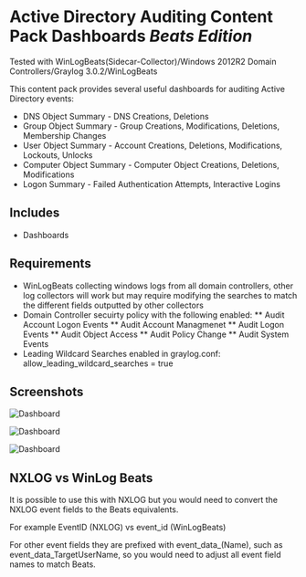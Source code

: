 # Active Directory Auditing Content Pack Dashboards *Beats Edition*

Tested with WinLogBeats(Sidecar-Collector)/Windows 2012R2 Domain Controllers/Graylog 3.0.2/WinLogBeats

This content pack provides several useful dashboards for auditing Active Directory events:
* DNS Object Summary - DNS Creations, Deletions
* Group Object Summary - Group Creations, Modifications, Deletions, Membership Changes
* User Object Summary - Account Creations, Deletions, Modifications, Lockouts, Unlocks
* Computer Object Summary - Computer Object Creations, Deletions, Modifications
* Logon Summary - Failed Authentication Attempts, Interactive Logins

## Includes

* Dashboards 

## Requirements

* WinLogBeats collecting windows logs from all domain controllers, other log collectors will work but may require modifying the searches to match the different fields outputted by other collectors
* Domain Controller secuirty policy with the following enabled:
** Audit Account Logon Events
** Audit Account Managmenet
** Audit Logon Events
** Audit Object Access
** Audit Policy Change
** Audit System Events
* Leading Wildcard Searches enabled in graylog.conf:  allow_leading_wildcard_searches = true

## Screenshots

![Dashboard](https://i.imgur.com/PtSnoGo.png)

![Dashboard](https://i.imgur.com/AoX3o91.png)

![Dashboard](https://i.imgur.com/koxRB6c.png)

##  NXLOG vs WinLog Beats

It is possible to use this with NXLOG but you would need to convert the NXLOG event fields to the Beats equivalents.

For example EventID (NXLOG) vs event_id (WinLogBeats)

For other event fields they are prefixed with event_data_(Name), such as event_data_TargetUserName, so you would need to adjust all event field names to match Beats.  